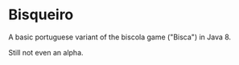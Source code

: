# Bisqueiro
A basic portuguese variant of the biscola game ("Bisca") in Java 8.

Still not even an alpha.
